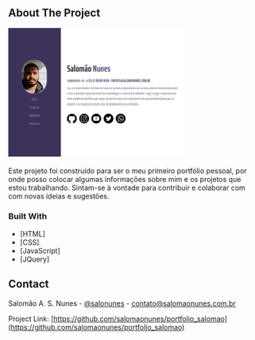 <!-- ABOUT THE PROJECT -->

## About The Project

<div style="margin:0 auto; max-width:1000px;">
    <img style="width:70%;" src="imagens/print_portfolio.jpg"></i>
</div>
</br>
Este projeto foi construído para ser o meu primeiro portfólio pessoal, por onde posso colocar algumas informações sobre mim e os projetos que estou trabalhando. Sintam-se à vontade para contribuir e colaborar com com novas ideias e sugestões.

### Built With

- [HTML]
- [CSS]
- [JavaScript]
- [JQuery]

<!-- CONTACT -->

## Contact

Salomão A. S. Nunes - [@salonunes](https://instagram.com/salonunes/) - contato@salomaonunes.com.br

Project Link: [https://github.com/salomaonunes/portfolio_salomao](https://github.com/salomaonunes/portfolio_salomao)
